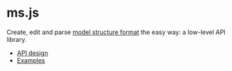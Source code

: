 # ms.js

Create, edit and parse [model structure format](https://github.com/archilogic-com/model-structure) the easy way: a low-level API library.

* [API design](api-design.md)
* [Examples](examples.md)